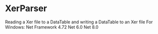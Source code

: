 # XerParser
Reading a Xer file to a DataTable and writing a DataTable to an Xer file
For Windows:
	Net Framework 4.72
	Net 6.0
	Net 8.0